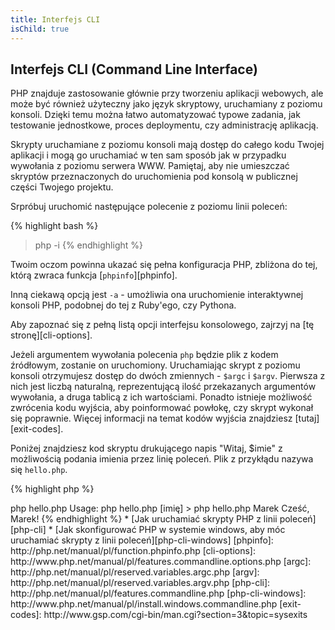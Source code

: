 ```yaml
---
title: Interfejs CLI
isChild: true
---
```


## Interfejs CLI (Command Line Interface)

PHP znajduje zastosowanie głównie przy tworzeniu aplikacji webowych, ale może być również użyteczny jako język
skryptowy, uruchamiany z poziomu konsoli. Dzięki temu można łatwo automatyzować typowe zadania, jak testowanie
jednostkowe, proces deploymentu, czy administrację aplikacją.

Skrypty uruchamiane z poziomu konsoli mają dostęp do całego kodu Twojej aplikacji i mogą go uruchamiać w ten sam
sposób jak w przypadku wywołania z poziomu serwera WWW. Pamiętaj, aby nie umieszczać skryptów przeznaczonych do
uruchomienia pod konsolą w publicznej części Twojego projektu.

Srpróbuj uruchomić następujące polecenie z poziomu linii poleceń:

{% highlight bash %}
> php -i
{% endhighlight %}

Twoim oczom powinna ukazać się pełna konfiguracja PHP, zbliżona do tej, którą zwraca funkcja [`phpinfo`][phpinfo].

Inną ciekawą opcją jest `-a` - umożliwia ona uruchomienie interaktywnej konsoli PHP, podobnej do tej z Ruby'ego, czy
Pythona.

Aby zapoznać się z pełną listą opcji interfejsu konsolowego, zajrzyj na [tę stronę][cli-options].

Jeżeli argumentem wywołania polecenia `php` będzie plik z kodem źródłowym, zostanie on uruchomiony. Uruchamiając skrypt
z poziomu konsoli otrzymujesz dostęp do dwóch zmiennych - `$argc` i `$argv`. Pierwsza z nich jest liczbą naturalną,
reprezentującą ilość przekazanych argumentów wywołania, a druga tablicą z ich wartościami. Ponadto istnieje możliwość
zwrócenia kodu wyjścia, aby poinformować powłokę, czy skrypt wykonał się poprawnie. Więcej informacji na temat kodów
wyjścia znajdziesz [tutaj][exit-codes].

Poniżej znajdziesz kod skryptu drukującego napis "Witaj, $imie" z możliwością podania imienia przez linię poleceń. Plik
z przykłądu nazywa się `hello.php`.

{% highlight php %}
<?php
if($argc != 2) {
    echo "Usage: php hello.php [imię].\n";
    exit(1);
}
$imie = $argv[1];
echo "Witaj, $imie!\n";
{% endhighlight %}

A oto przykład wywołania powyższego skryptu:

{% highlight bash %}
> php hello.php
Usage: php hello.php [imię]
> php hello.php Marek
Cześć, Marek!
{% endhighlight %}


 * [Jak uruchamiać skrypty PHP z linii poleceń][php-cli]
 * [Jak skonfigurować PHP w systemie windows, aby móc uruchamiać skrypty z linii poleceń][php-cli-windows]

[phpinfo]: http://php.net/manual/pl/function.phpinfo.php
[cli-options]: http://www.php.net/manual/pl/features.commandline.options.php
[argc]: http://php.net/manual/pl/reserved.variables.argc.php
[argv]: http://php.net/manual/pl/reserved.variables.argv.php
[php-cli]: http://php.net/manual/pl/features.commandline.php
[php-cli-windows]: http://www.php.net/manual/pl/install.windows.commandline.php
[exit-codes]: http://www.gsp.com/cgi-bin/man.cgi?section=3&topic=sysexits